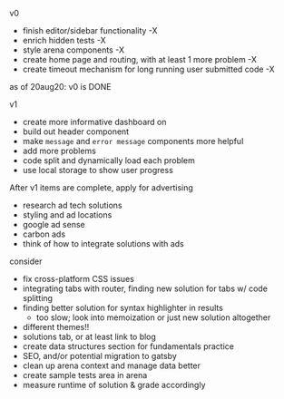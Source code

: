 v0

- finish editor/sidebar functionality -X
- enrich hidden tests -X
- style arena components -X
- create home page and routing, with at least 1 more problem -X
- create timeout mechanism for long running user submitted code -X

as of 20aug20: v0 is DONE

v1

- create more informative dashboard on
- build out header component
- make `message` and `error message` components more helpful
- add more problems
- code split and dynamically load each problem
- use local storage to show user progress

After v1 items are complete, apply for advertising

- research ad tech solutions
- styling and ad locations
- google ad sense
- carbon ads
- think of how to integrate solutions with ads

consider

- fix cross-platform CSS issues
- integrating tabs with router, finding new solution for tabs w/ code splitting
- finding better solution for syntax highlighter in results
  - too slow; look into memoization or just new solution altogether
- different themes!!
- solutions tab, or at least link to blog
- create data structures section for fundamentals practice
- SEO, and/or potential migration to gatsby
- clean up arena context and manage data better
- create sample tests area in arena
- measure runtime of solution & grade accordingly

